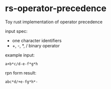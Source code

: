 # rs-operator-precedence
Toy rust implementation of operator precedence

input spec:
 - one character identifiers
 - +, -, *, / binary operator

example input:
```
a+b*c/d-e-f*g*h
```

rpn form result:
```
abc*d/+e-fg*h*-
```
